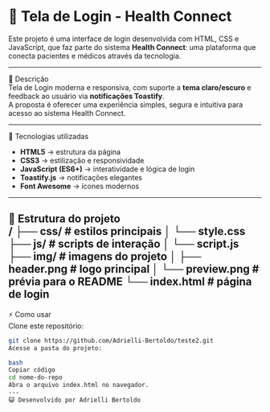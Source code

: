 # 🔐 Tela de Login - Health Connect  
Este projeto é uma interface de login desenvolvida com HTML, CSS e JavaScript, que faz parte do sistema **Health Connect**: uma plataforma que conecta pacientes e médicos através da tecnologia.

---

📖 Descrição  
Tela de Login moderna e responsiva, com suporte a **tema claro/escuro** e feedback ao usuário via **notificações Toastify**.  
A proposta é oferecer uma experiência simples, segura e intuitiva para acesso ao sistema Health Connect.  

---

🚀 Tecnologias utilizadas  
- **HTML5** → estrutura da página  
- **CSS3** → estilização e responsividade  
- **JavaScript (ES6+)** → interatividade e lógica de login  
- **Toastify.js** → notificações elegantes  
- **Font Awesome** → ícones modernos  

---

📂 Estrutura do projeto  
/
├── css/ # estilos principais
│ └── style.css
├── js/ # scripts de interação
│ └── script.js
├── img/ # imagens do projeto
│ ├── header.png # logo principal
│ └── preview.png # prévia para o README
└── index.html # página de login 
---

⚡ Como usar  
Clone este repositório:  
```bash
git clone https://github.com/Adrielli-Bertoldo/teste2.git
Acesse a pasta do projeto:

bash
Copiar código
cd nome-do-repo
Abra o arquivo index.html no navegador.
---
😺 Desenvolvido por Adrielli Bertoldo
